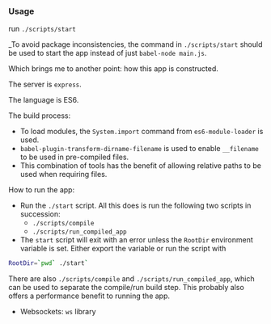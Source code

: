 ### Usage

run `./scripts/start`

_To avoid package inconsistencies, the command in `./scripts/start` should be used to start the app instead of just `babel-node main.js`.

Which brings me to another point: how this app is constructed.

The server is `express`.

The language is ES6.

The build process:

  - To load modules, the `System.import` command from `es6-module-loader` is used.
  - `babel-plugin-transform-dirname-filename` is used to enable `__filename` to be used in pre-compiled files.
  - This combination of tools has the benefit of allowing relative paths to be used when requiring files.

How to run the app:

  - Run the `./start` script. All this does is run the following two scripts in succession:
    - `./scripts/compile`
    - `./scripts/run_compiled_app`
  - The `start` script will exit with an error unless the `RootDir` environment variable is set. Either export the variable or run the script with  

```sh
RootDir=`pwd` ./start`
```

There are also `./scripts/compile` and `./scripts/run_compiled_app`, which can be used to separate the compile/run build step. This probably also offers a performance benefit to running the app.

- Websockets: `ws` library



